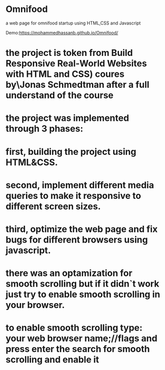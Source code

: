 # Omnifood
a web page for omnifood startup using HTML,CSS and Javascript 

Demo:https://mohammedhassanb.github.io/Omnifood/
# the project is token from Build Responsive Real-World Websites with HTML and CSS) coures by\Jonas Schmedtman after a full understand of the course
# the project was implemented through 3 phases:
# first, building the project using HTML&CSS.
# second, implement different media queries to make it responsive to different screen sizes.
# third, optimize the web page and fix bugs for different browsers using javascript.
#
#
# there was an optamization for smooth scrolling but if it didn`t work just try to enable smooth scrolling in your browser.
# to enable smooth scrolling type: your web browser name;//flags and press enter the search for smooth scrolling and enable it
